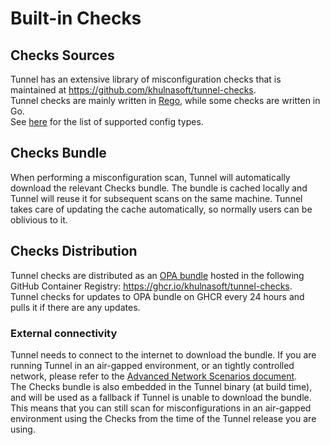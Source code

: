 # Built-in Checks

## Checks Sources

Tunnel has an extensive library of misconfiguration checks that is maintained at <https://github.com/khulnasoft/tunnel-checks>.  
Tunnel checks are mainly written in [Rego][rego], while some checks are written in Go.  
See [here](../../../coverage/iac/index.md) for the list of supported config types.

## Checks Bundle

When performing a misconfiguration scan, Tunnel will automatically download the relevant Checks bundle. The bundle is cached locally and Tunnel will reuse it for subsequent scans on the same machine. Tunnel takes care of updating the cache automatically, so normally users can be oblivious to it.

## Checks Distribution

Tunnel checks are distributed as an [OPA bundle][opa-bundle] hosted in the following GitHub Container Registry: <https://ghcr.io/khulnasoft/tunnel-checks>.  
Tunnel checks for updates to OPA bundle on GHCR every 24 hours and pulls it if there are any updates.

### External connectivity

Tunnel needs to connect to the internet to download the bundle. If you are running Tunnel in an air-gapped environment, or an tightly controlled network, please refer to the [Advanced Network Scenarios document](../../../advanced/air-gap.md).  
The Checks bundle is also embedded in the Tunnel binary (at build time), and will be used as a fallback if Tunnel is unable to download the bundle. This means that you can still scan for misconfigurations in an air-gapped environment using the Checks from the time of the Tunnel release you are using.

[rego]: https://www.openpolicyagent.org/docs/latest/policy-language/
[opa-bundle]: https://www.openpolicyagent.org/docs/latest/management-bundles/
